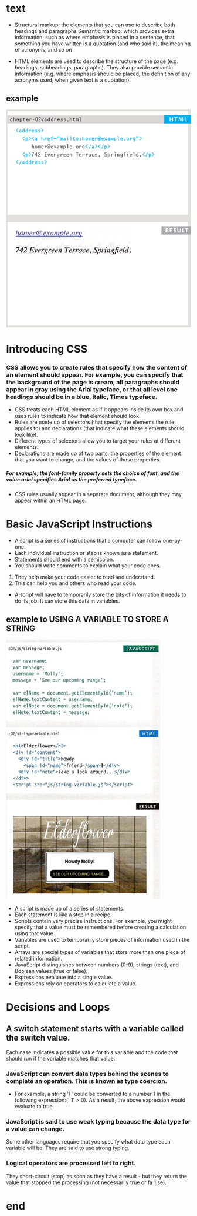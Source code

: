 # text

- Structural markup: the elements that you can use to
describe both headings and paragraphs Semantic markup: which provides extra information; such as where emphasis is placed in a sentence, that something you have written is a quotation (and who said it), the meaning of acronyms, and so on

- HTML elements are used to describe the structure of the page (e.g. headings, subheadings, paragraphs).
They also provide semantic information (e.g. where emphasis should be placed, the definition of any acronyms used, when given text is a quotation).
## example
![address](Captureaddres.PNG)

# Introducing CSS

### CSS allows you to create rules that specify how the content of an element should appear. For example, you can specify that the background of the page is cream, all paragraphs should appear in gray using the Arial typeface, or that all level one headings should be in a blue, italic, Times typeface.

- CSS treats each HTML element as if it appears inside its own box and uses rules to indicate how that element should look.
- Rules are made up of selectors (that specify the elements the rule applies to) and declarations (that indicate what these elements should look like).
- Different types of selectors allow you to target your rules at different elements.
- Declarations are made up of two parts: the properties of the element that you want to change, and the values of those properties.
##### For example, the font-family property sets the choice of font, and the value arial specifies Arial as the preferred typeface.
- CSS rules usually appear in a separate document, although they may appear within an HTML page.



# Basic JavaScript Instructions

- A script is a series of instructions that a computer can follow one-by-one.
- Each individual instruction or step is known as a statement.
- Statements should end with a semicolon.
- You should write comments to explain what your code does.
1. They help make your code easier to read and understand.
2. This can help you and others who read your code.

- A script will have to temporarily store the bits of information it needs to do its job. It can store this data in variables.
## example to USING A VARIABLE TO STORE A STRING
![js v](Capturejs.PNG)

- A script is made up of a series of statements.
- Each statement is like a step in a recipe.
- Scripts contain very precise instructions. For example, you might specify that a value must be remembered before creating a calculation using that value.
- Variables are used to temporarily store pieces of information used in the script.
- Arrays are special types of variables that store more than one piece of related information.
- JavaScript distinguishes between numbers (0-9), strings (text), and Boolean values (true or false).
- Expressions evaluate into a single value.
- Expressions rely on operators to calculate a value.



# Decisions and Loops

## A switch statement starts with a variable called the switch value.
Each case indicates a possible value for this variable and the code that should run if the variable matches that value.

### JavaScript can convert data types behind the scenes to complete an operation. This is known as type coercion.
- For example, a string 'l ' could be converted to a number 1 in the following expression:(' 1' > 0).
As a result, the above expression would evaluate to true.

### JavaScript is said to use weak typing because the data type for a value can change.
Some other languages require that you specify what data type each variable will be.
They are said to use strong typing.

### Logical operators are processed left to right.
They short-circuit (stop) as soon as they have a result - but they return the value that stopped the processing (not necessarily true or fa 1 se).

# end





